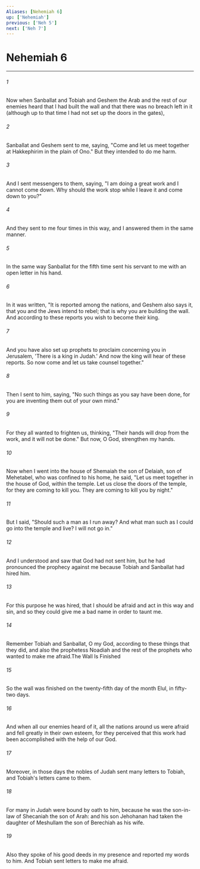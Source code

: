```yaml
---
Aliases: [Nehemiah 6]
up: ['Nehemiah']
previous: ['Neh 5']
next: ['Neh 7']
---
```

# Nehemiah 6
***



###### 1 
Now when Sanballat and Tobiah and Geshem the Arab and the rest of our enemies heard that I had built the wall and that there was no breach left in it (although up to that time I had not set up the doors in the gates), 

###### 2 
Sanballat and Geshem sent to me, saying, "Come and let us meet together at Hakkephirim in the plain of Ono." But they intended to do me harm. 

###### 3 
And I sent messengers to them, saying, "I am doing a great work and I cannot come down. Why should the work stop while I leave it and come down to you?" 

###### 4 
And they sent to me four times in this way, and I answered them in the same manner. 

###### 5 
In the same way Sanballat for the fifth time sent his servant to me with an open letter in his hand. 

###### 6 
In it was written, "It is reported among the nations, and Geshem also says it, that you and the Jews intend to rebel; that is why you are building the wall. And according to these reports you wish to become their king. 

###### 7 
And you have also set up prophets to proclaim concerning you in Jerusalem, 'There is a king in Judah.' And now the king will hear of these reports. So now come and let us take counsel together." 

###### 8 
Then I sent to him, saying, "No such things as you say have been done, for you are inventing them out of your own mind." 

###### 9 
For they all wanted to frighten us, thinking, "Their hands will drop from the work, and it will not be done." But now, O God, strengthen my hands. 

###### 10 
Now when I went into the house of Shemaiah the son of Delaiah, son of Mehetabel, who was confined to his home, he said, "Let us meet together in the house of God, within the temple. Let us close the doors of the temple, for they are coming to kill you. They are coming to kill you by night." 

###### 11 
But I said, "Should such a man as I run away? And what man such as I could go into the temple and live? I will not go in." 

###### 12 
And I understood and saw that God had not sent him, but he had pronounced the prophecy against me because Tobiah and Sanballat had hired him. 

###### 13 
For this purpose he was hired, that I should be afraid and act in this way and sin, and so they could give me a bad name in order to taunt me. 

###### 14 
Remember Tobiah and Sanballat, O my God, according to these things that they did, and also the prophetess Noadiah and the rest of the prophets who wanted to make me afraid.The Wall Is Finished 

###### 15 
So the wall was finished on the twenty-fifth day of the month Elul, in fifty-two days. 

###### 16 
And when all our enemies heard of it, all the nations around us were afraid and fell greatly in their own esteem, for they perceived that this work had been accomplished with the help of our God. 

###### 17 
Moreover, in those days the nobles of Judah sent many letters to Tobiah, and Tobiah's letters came to them. 

###### 18 
For many in Judah were bound by oath to him, because he was the son-in-law of Shecaniah the son of Arah: and his son Jehohanan had taken the daughter of Meshullam the son of Berechiah as his wife. 

###### 19 
Also they spoke of his good deeds in my presence and reported my words to him. And Tobiah sent letters to make me afraid.
